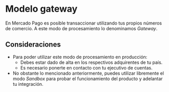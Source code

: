 # Modelo gateway

En Mercado Pago es posible transaccionar utilizando tus propios números de comercio. A este modo de procesamiento lo denominamos _Gateway_.

## Consideraciones

* Para poder utilizar este modo de procesamiento en producción:
	* Debes estar dado de alta en los respectivos adquirentes de tu país.
	* Es necesario ponerte en contacto con tu ejecutivo de cuentas.
* No obstante lo mencionado anteriormente, puedes utilizar libremente el modo _Sandbox_ para probar el funcionamiento del producto y adelantar tu integración.
